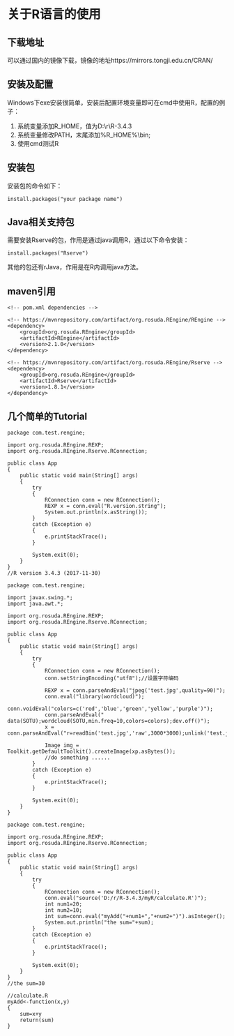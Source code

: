 关于R语言的使用
==================================================
下载地址
--------------------------------------------------
可以通过国内的镜像下载，镜像的地址https://mirrors.tongji.edu.cn/CRAN/  <br>

安装及配置
--------------------------------------------------
Windows下exe安装很简单，安装后配置环境变量即可在cmd中使用R，配置的例子：<br>

1. 系统变量添加R_HOME，值为D:\r\R-3.4.3
2. 系统变量修改PATH，末尾添加%R_HOME%\bin;
3. 使用cmd测试R

安装包
--------------------------------------------------
安装包的命令如下：<br>
```
install.packages("your package name")
```

Java相关支持包
--------------------------------------------------
需要安装Rserve的包，作用是通过java调用R，通过以下命令安装：<br>
```
install.packages("Rserve")
```
其他的包还有rJava，作用是在R内调用java方法。

maven引用
--------------------------------------------------
```
<!-- pom.xml dependencies -->

<!-- https://mvnrepository.com/artifact/org.rosuda.REngine/REngine -->
<dependency>
	<groupId>org.rosuda.REngine</groupId>
	<artifactId>REngine</artifactId>
	<version>2.1.0</version>
</dependency>

<!-- https://mvnrepository.com/artifact/org.rosuda.REngine/Rserve -->
<dependency>
	<groupId>org.rosuda.REngine</groupId>
	<artifactId>Rserve</artifactId>
	<version>1.8.1</version>
</dependency>
```

几个简单的Tutorial
--------------------------------------------------
```tutorial1
package com.test.rengine;

import org.rosuda.REngine.REXP;
import org.rosuda.REngine.Rserve.RConnection;

public class App 
{
    public static void main(String[] args)
    {
    	try 
    	{
            RConnection conn = new RConnection();
            REXP x = conn.eval("R.version.string");
            System.out.println(x.asString());
        } 
    	catch (Exception e) 
    	{
            e.printStackTrace();
        }
    	
    	System.exit(0);
    }
}
//R version 3.4.3 (2017-11-30)
```
```
package com.test.rengine;

import javax.swing.*;
import java.awt.*;

import org.rosuda.REngine.REXP;
import org.rosuda.REngine.Rserve.RConnection;

public class App 
{
    public static void main(String[] args)
    {
    	try 
    	{
            RConnection conn = new RConnection();
			conn.setStringEncoding("utf8");//设置字符编码
			
            REXP x = conn.parseAndEval("jpeg('test.jpg',quality=90)");
			conn.eval("library(wordcloud)");
			conn.voidEval("colors=c('red','blue','green','yellow','purple')");
			conn.parseAndEval(" data(SOTU);wordcloud(SOTU,min.freq=10,colors=colors);dev.off()");
			x = conn.parseAndEval("r=readBin('test.jpg','raw',3000*3000);unlink('test.jpg');r");
			
			Image img = Toolkit.getDefaultToolkit().createImage(xp.asBytes());
			//do something ......
        } 
    	catch (Exception e) 
    	{
            e.printStackTrace();
        }
    	
    	System.exit(0);
    }
}
```
```
package com.test.rengine;

import org.rosuda.REngine.REXP;
import org.rosuda.REngine.Rserve.RConnection;

public class App 
{
    public static void main(String[] args)
    {
    	try 
    	{
            RConnection conn = new RConnection();
            conn.eval("source('D:/r/R-3.4.3/myR/calculate.R')");
            int num1=20;
            int num2=10;
            int sum=conn.eval("myAdd("+num1+","+num2+")").asInteger();
            System.out.println("the sum="+sum);
        } 
    	catch (Exception e) 
    	{
            e.printStackTrace();
        }
    	
    	System.exit(0);
    }
}
//the sum=30
```
```
//calculate.R
myAdd<-function(x,y)
{  
    sum=x+y  
    return(sum)  
}
```